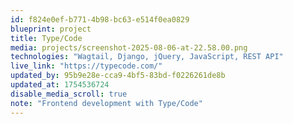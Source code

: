```yaml
---
id: f824e0ef-b771-4b98-bc63-e514f0ea0829
blueprint: project
title: Type/Code
media: projects/screenshot-2025-08-06-at-22.58.00.png
technologies: "Wagtail, Django, jQuery, JavaScript, REST API"
live_link: "https://typecode.com/"
updated_by: 95b9e28e-cca9-4bf5-83bd-f0226261de8b
updated_at: 1754536724
disable_media_scroll: true
note: "Frontend development with Type/Code"
---
```

